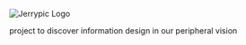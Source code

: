 ![Jerrypic Logo](https://jerrypic.s3.eu-central-1.amazonaws.com/assets/logo.png)

project to discover information design in our peripheral vision
